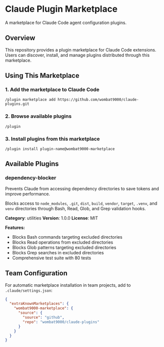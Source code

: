 # Claude Plugin Marketplace

A marketplace for Claude Code agent configuration plugins.

## Overview

This repository provides a plugin marketplace for Claude Code extensions. Users can discover, install, and manage plugins distributed through this marketplace.

## Using This Marketplace

### 1. Add the marketplace to Claude Code

```shell
/plugin marketplace add https://github.com/wombat9000/claude-plugins.git
```

### 2. Browse available plugins

```shell
/plugin
```

### 3. Install plugins from this marketplace

```shell
/plugin install plugin-name@wombat9000-marketplace
```

## Available Plugins

### dependency-blocker

Prevents Claude from accessing dependency directories to save tokens and improve performance.

Blocks access to `node_modules`, `.git`, `dist`, `build`, `vendor`, `target`, `.venv`, and `venv` directories through Bash, Read, Glob, and Grep validation hooks.

**Category**: utilities
**Version**: 1.0.0
**License**: MIT

**Features:**
- Blocks Bash commands targeting excluded directories
- Blocks Read operations from excluded directories
- Blocks Glob patterns targeting excluded directories
- Blocks Grep searches in excluded directories
- Comprehensive test suite with 80 tests

## Team Configuration

For automatic marketplace installation in team projects, add to `.claude/settings.json`:

```json
{
  "extraKnownMarketplaces": {
    "wombat9000-marketplace": {
      "source": {
        "source": "github",
        "repo": "wombat9000/claude-plugins"
      }
    }
  }
}
```